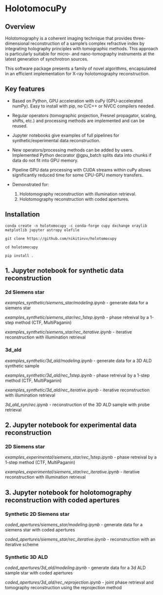 # HolotomocuPy
## Overview

Holotomography is a coherent imaging technique that provides three-dimensional reconstruction of a sample’s complex refractive index by integrating holography principles with tomographic methods. This approach is particularly suitable for micro- and nano-tomography instruments at the latest generation of synchrotron sources.

This software package presents a family of novel algorithms, encapsulated in an efficient implementation for X-ray holotomography reconstruction. 

## Key features

* Based on Python, GPU acceleration with cuPy (GPU-accelerated numPy). Easy to install with pip, no C/C++ or NVCC compilers needed. 

* Regular operators (tomographic projection, Fresnel propagator, scaling, shifts, etc.) and processing methods are implemented and can be reused.

* Jupyter notebooks give examples of full pipelines for synthetic/experimental data reconstruction.

* New operators/processing methods can be added by users. Implemented Python decorator @gpu_batch splits data into chunks if data do not fit into GPU memory.

* Pipeline GPU data processing with CUDA streams within cuPy allows significantly reduced time for some CPU-GPU memory transfers.

* Demonstrated for:
    1. Holotomography reconstruction with illumination retrieval.
    2. Holotomography reconstruction with coded apertures.



## Installation

```console
conda create -n holotomocupy -c conda-forge cupy dxchange xraylib matplotlib jupyter astropy olefile
```

```console
git clone https://github.com/nikitinvv/holotomocupy

cd holotomocupy

pip install .
```

## 1. Jupyter notebook for synthetic data reconstruction

### 2d Siemens star 

*examples_synthetic/siemens_star/modeling.ipynb* - generate data for a siemens star

*examples_synthetic/siemens_star/rec_1step.ipynb* - phase retreival by a 1-step method (CTF, MultiPaganin)

*examples_synthetic/siemens_star/rec_iterative.ipynb* - iterative reconstruction with illumination retrieval


### 3d_ald

*examples_synthetic/3d_ald/modeling.ipynb* - generate data for a 3D ALD synthetic sample 

*examples_synthetic/3d_ald/rec_1step.ipynb* - phase retreival by a 1-step method (CTF, MultiPaganin)

*examples_synthetic/3d_ald/rec_iterative.ipynb* - iterative reconstruction with illumination retrieval


*3d_ald_syn/rec.ipynb* - reconstruction of the 3D ALD sample with probe retrieval


## 2. Jupyter notebook for experimental data reconstruction

### 2D Siemens star

*examples_experimental/siemens_star/rec_1step.ipynb* - phase retreival by a 1-step method (CTF, MultiPaganin)

*examples_experimental/siemens_star/rec_iterative.ipynb* - iterative reconstruction with illumination retrieval

## 3. Jupyter notebook for holotomography reconstruction with coded apertures

### Synthetic 2D Siemens star 

*coded_apertures/siemens_star/modeling.ipynb* - generate data for a siemens star with coded apertures

*coded_apertures/siemens_star/rec_iterative.ipynb* - reconstruction with an iterative scheme

### Synthetic 3D ALD

*coded_apertures/3d_ald/modeling.ipynb* - generate data for a 3d ALD sample star with coded apertures

*coded_apertures/3d_ald/rec_reprojection.ipynb* - joint phase retrieval and tomography reconstruction using the reprojection method




